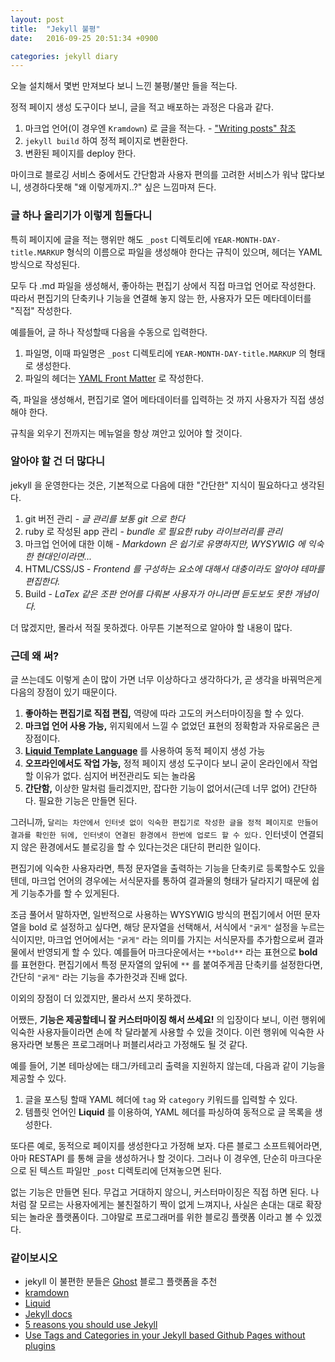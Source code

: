```yaml
---
layout: post
title:  "Jekyll 불평"
date:   2016-09-25 20:51:34 +0900

categories: jekyll diary
---
```


오늘 설치해서 몇번 만져보다 보니 느낀 불평/불만 들을 적는다.

정적 페이지 생성 도구이다 보니, 글을 적고 배포하는 과정은 다음과 같다.

1. 마크업 언어(이 경우엔 `Kramdown`) 로 글을 적는다. - ["Writing posts" 참조](https://jekyllrb.com/docs/posts/)
2. `jekyll build` 하여 정적 페이지로 변환한다.
3. 변환된 페이지를 deploy 한다.

마이크로 블로깅 서비스 중에서도 간단함과 사용자 편의를 고려한 서비스가 워낙 많다보니,
생경하다못해 "왜 이렇게까지..?" 싶은 느낌마져 든다.

### 글 하나 올리기가 이렇게 힘들다니

특히 페이지에 글을 적는 행위만 해도 `_post` 디렉토리에 `YEAR-MONTH-DAY-title.MARKUP`
형식의 이름으로 파일을 생성해야 한다는 규칙이 있으며, 헤더는 YAML 방식으로 작성된다.

모두 다 .md 파일을 생성해서, 좋아하는 편집기 상에서 직접 마크업 언어로 작성한다.
따라서 편집기의 단축키나 기능을 연결해 놓지 않는 한, 사용자가 모든 메타데이터를 "직접" 작성한다.

예를들어, 글 하나 작성할때 다음을 수동으로 입력한다.

1. 파일명, 이때 파일명은 `_post` 디렉토리에 `YEAR-MONTH-DAY-title.MARKUP` 의 형태로 생성한다.
2. 파일의 헤더는 [YAML Front Matter](https://jekyllrb.com/docs/frontmatter/) 로 작성한다.

즉, 파일을 생성해서, 편집기로 열어 메타데이터를 입력하는 것 까지 사용자가 직접 생성해야 한다.

규칙을 외우기 전까지는 메뉴얼을 항상 껴안고 있어야 할 것이다.

### 알아야 할 건 더 많다니

jekyll 을 운영한다는 것은, 기본적으로 다음에 대한 "간단한" 지식이 필요하다고 생각된다.

1. git 버전 관리 - _글 관리를 보통 git 으로 한다_
2. ruby 로 작성된 app 관리 - _bundle 로 필요한 ruby 라이브러리를 관리_
3. 마크업 언어에 대한 이해 - _Markdown 은 쉽기로 유명하지만, WYSYWIG 에 익숙한 현대인이라면..._
4. HTML/CSS/JS - _Frontend 를 구성하는 요소에 대해서 대충이라도 알아야 테마를 편집한다._
5. Build - _LaTex 같은 조판 언어를 다뤄본 사용자가 아니라면 듣도보도 못한 개념이다._ 

더 많겠지만, 몰라서 적질 못하겠다. 아무튼 기본적으로 알아야 할 내용이 많다.

### 근데 왜 써?

글 쓰는데도 이렇게 손이 많이 가면 너무 이상하다고 생각하다가,
곧 생각을 바꿔먹은게 다음의 장점이 있기 때문이다.

1. **좋아하는 편집기로 직접 편집,** 역량에 따라 고도의 커스터마이징을 할 수 있다.
2. **마크업 언어 사용 가능,** 위지윅에서 느낄 수 없었던 표현의 정확함과 자유로움은 큰 장점이다.
3. [**Liquid Template Language**](https://shopify.github.io/liquid/) 를 사용하여 동적 페이지 생성 가능
4. **오프라인에서도 작업 가능,** 정적 페이지 생성 도구이다 보니 굳이 온라인에서 작업할 이유가 없다. 심지어 버전관리도 되는 놀라움
5. **간단함,** 이상한 말처럼 들리겠지만, 잡다한 기능이 없어서(근데 너무 없어) 간단하다. 필요한 기능은 만들면 된다.

그러니까, `달리는 차안에서 인터넷 없이 익숙한 편집기로 작성한 글을 정적 페이지로 만들어 결과를 확인한 뒤에, 인터넷이 연결된 환경에서 한번에 업로드 할 수 있다.` 인터넷이 연결되지 않은 환경에서도 블로깅을 할 수 있다는것은 대단히 편리한 일이다.

편집기에 익숙한 사용자라면, 특정 문자열을 출력하는 기능을 단축키로 등록할수도 있을텐데,
마크업 언어의 경우에는 서식문자를 통하여 결과물의 형태가 달라지기 때문에 쉽게 기능추가를 할 수 있게된다.

조금 풀어서 말하자면, 일반적으로 사용하는 WYSYWIG 방식의 편집기에서 어떤 문자열을 bold 로 설정하고 싶다면,
해당 문자열을 선택해서, 서식에서 `"굵게"` 설정을 누르는 식이지만, 마크업 언어에서는 `"굵게"` 라는 의미를 가지는
서식문자를 추가함으로써 결과물에서 반영되게 할 수 있다. 예를들어 마크다운에서는 `**bold**` 라는 표현으로 **bold** 를 표현한다.
편집기에서 특정 문자열의 앞뒤에 `**` 를 붙여주게끔 단축키를 설정한다면, 간단히 `"굵게"` 라는 기능을 추가한것과 진배 없다.

이외의 장점이 더 있겠지만, 몰라서 쓰지 못하겠다.

어쨌든, **기능은 제공할테니 잘 커스터마이징 해서 쓰세요!** 의 입장이다 보니, 이런 행위에 익숙한 사용자들이라면
손에 착 달라붙게 사용할 수 있을 것이다. 이런 행위에 익숙한 사용자라면 보통은 프로그래머나 퍼블리셔라고 가정해도 될 것 같다.

예를 들어, 기본 테마상에는 태그/카테고리 출력을 지원하지 않는데, 다음과 같이 기능을 제공할 수 있다.

1. 글을 포스팅 할때 YAML 헤더에 `tag` 와 `category` 키워드를 입력할 수 있다.
2. 템플릿 언어인 **Liquid** 를 이용하여, YAML 헤더를 파싱하여 동적으로 글 목록을 생성한다.

또다른 예로, 동적으로 페이지를 생성한다고 가정해 보자.
다른 블로그 소프트웨어라면, 아마 RESTAPI 를 통해 글을 생성하거나 할 것이다.
그러나 이 경우엔, 단순히 마크다운으로 된 텍스트 파일만 `_post` 디렉토리에 던져놓으면 된다.

없는 기능은 만들면 된다. 무겁고 거대하지 않으니, 커스터마이징은 직접 하면 된다.
나처럼 잘 모르는 사용자에게는 불친절하기 짝이 없게 느껴지나, 사실은 손대는 대로 확장되는 놀라운 플랫폼이다.
그야말로 프로그래머를 위한 블로깅 플랫폼 이라고 볼 수 있겠다.


### 같이보시오

* jekyll 이 불편한 분들은 [Ghost](https://ghost.org/) 블로그 플랫폼을 추천
* [kramdown](http://kramdown.gettalong.org/index.html)
* [Liquid](https://shopify.github.io/liquid/)
* [Jekyll docs](https://jekyllrb.com/docs/home/)
* [5 reasons you should use Jekyll](http://cloudcannon.com/jekyll/2015/03/04/5-reasons-you-should-use-jekyll.html)
* [Use Tags and Categories in your Jekyll based Github Pages without plugins](https://codinfox.github.io/dev/2015/03/06/use-tags-and-categories-in-your-jekyll-based-github-pages/)
